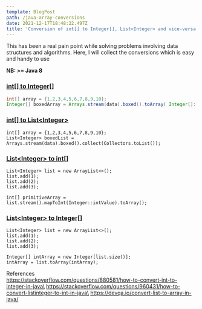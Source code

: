 ```yaml
---
template: BlogPost
path: /java-array-conversions
date: 2021-12-17T18:48:22.497Z
title: 'Conversion of int[] to Integer[], List<Integer> and vice-versa.'
---
```

This has been a real pain point while solving problems involving data structures and algorithms. Here, I will collect the conversions which is easy and handy to use

**NB: >= Java 8**

### **<u>int\[] to Integer\[]</u>**

```java
int[] array = {1,2,3,4,5,6,7,8,9,10};
Integer[] boxedArray = Arrays.stream(data).boxed().toArray( Integer[]::new );
```

### **<u>int\[] to List<Integer\></u>**

```
int[] array = {1,2,3,4,5,6,7,8,9,10};
List<Integer> boxedList = Arrays.stream(data).boxed().collect(Collectors.toList());
```

### **<u>List<Integer\> to int\[]</u>**

```
List<Integer> list = new ArrayList<>();
list.add(1);
list.add(2);
list.add(3);

int[] primitiveArray = list.stream().mapToInt(Integer::intValue).toArray();
```



### **<u>List<Integer\> to Integer\[]</u>**

```
List<Integer> list = new ArrayList<>();
list.add(1);
list.add(2);
list.add(3);

Integer[] intArray = new Integer[list.size()];
intArray = list.toArray(intArray);
```



References\
https://stackoverflow.com/questions/880581/how-to-convert-int-to-integer-in-java\
https://stackoverflow.com/questions/960431/how-to-convert-listinteger-to-int-in-java\
https://devqa.io/convert-list-to-array-in-java/

